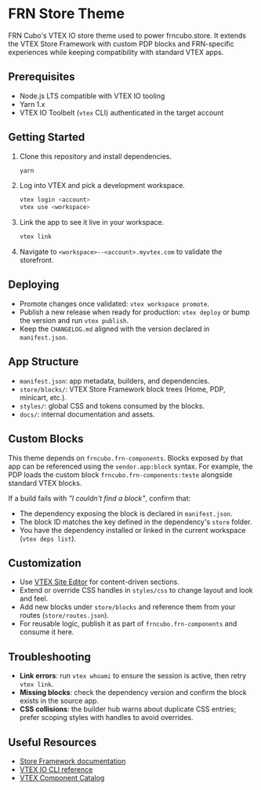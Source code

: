 # FRN Store Theme

FRN Cubo's VTEX IO store theme used to power frncubo.store. It extends the VTEX Store Framework with custom PDP blocks and FRN-specific experiences while keeping compatibility with standard VTEX apps.

## Prerequisites

- Node.js LTS compatible with VTEX IO tooling
- Yarn 1.x
- VTEX IO Toolbelt (`vtex` CLI) authenticated in the target account

## Getting Started

1. Clone this repository and install dependencies.
   ```bash
   yarn
   ```
2. Log into VTEX and pick a development workspace.
   ```bash
   vtex login <account>
   vtex use <workspace>
   ```
3. Link the app to see it live in your workspace.
   ```bash
   vtex link
   ```
4. Navigate to `<workspace>--<account>.myvtex.com` to validate the storefront.

## Deploying

- Promote changes once validated: `vtex workspace promote`.
- Publish a new release when ready for production: `vtex deploy` or bump the version and run `vtex publish`.
- Keep the `CHANGELOG.md` aligned with the version declared in `manifest.json`.

## App Structure

- `manifest.json`: app metadata, builders, and dependencies.
- `store/blocks/`: VTEX Store Framework block trees (Home, PDP, minicart, etc.).
- `styles/`: global CSS and tokens consumed by the blocks.
- `docs/`: internal documentation and assets.

## Custom Blocks

This theme depends on `frncubo.frn-components`. Blocks exposed by that app can be referenced using the `vendor.app:block` syntax. For example, the PDP loads the custom block `frncubo.frn-components:teste` alongside standard VTEX blocks.

If a build fails with *"I couldn't find a block"*, confirm that:

- The dependency exposing the block is declared in `manifest.json`.
- The block ID matches the key defined in the dependency's `store` folder.
- You have the dependency installed or linked in the current workspace (`vtex deps list`).

## Customization

- Use [VTEX Site Editor](https://developers.vtex.com/docs/guides/site-editor-overview) for content-driven sections.
- Extend or override CSS handles in `styles/css` to change layout and look and feel.
- Add new blocks under `store/blocks` and reference them from your routes (`store/routes.json`).
- For reusable logic, publish it as part of `frncubo.frn-components` and consume it here.

## Troubleshooting

- **Link errors**: run `vtex whoami` to ensure the session is active, then retry `vtex link`.
- **Missing blocks**: check the dependency version and confirm the block exists in the source app.
- **CSS collisions**: the builder hub warns about duplicate CSS entries; prefer scoping styles with handles to avoid overrides.

## Useful Resources

- [Store Framework documentation](https://developers.vtex.com/docs/guides/store-framework-overview)
- [VTEX IO CLI reference](https://developers.vtex.com/docs/guides/vtex-io-documentation-toolbelt-commands)
- [VTEX Component Catalog](https://developers.vtex.com/docs/guides/store-framework-components)

